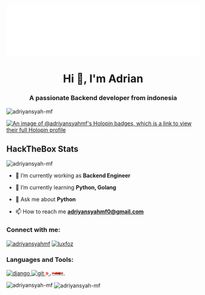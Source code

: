 <img src="welcome.svg">

<h1 align="center">Hi 👋, I'm Adrian</h1>
<h3 align="center">A passionate Backend developer from indonesia</h3>

<p align="left"> <img src="https://komarev.com/ghpvc/?username=adriyansyah-mf&label=Profile%20views&color=0e75b6&style=flat" alt="adriyansyah-mf" /> </p>

[![An image of @adriyansyahmf's Holopin badges, which is a link to view their full Holopin profile](https://holopin.me/adriyansyahmf)](https://holopin.io/@adriyansyahmf)


## HackTheBox Stats
![adriyansyah-mf](https://www.hackthebox.com/badge/image/257243)

- 🔭 I’m currently working as **Backend Engineer**

- 🌱 I’m currently learning **Python, Golang**

- 💬 Ask me about **Python**

- 📫 How to reach me **adriyansyahmf0@gmail.com**

<h3 align="left">Connect with me:</h3>
<p align="left">
<a href="https://dev.to/adriyansyahmf" target="blank"><img align="center" src="https://raw.githubusercontent.com/rahuldkjain/github-profile-readme-generator/master/src/images/icons/Social/devto.svg" alt="adriyansyahmf" height="30" width="40" /></a>
<a href="https://twitter.com/luxfoz" target="blank"><img align="center" src="https://raw.githubusercontent.com/rahuldkjain/github-profile-readme-generator/master/src/images/icons/Social/twitter.svg" alt="luxfoz" height="30" width="40" /></a>
</p>

<h3 align="left">Languages and Tools:</h3>
<p align="left"> <a href="https://www.djangoproject.com/" target="_blank" rel="noreferrer"> <img src="https://cdn.worldvectorlogo.com/logos/django.svg" alt="django" width="8AFcmXsQttSXuBeYCL9fpa2rn5JrDwwoihMerrwF48V7Ar1EKNTZyGa6G2tMFMhEZNEReroTLe2gPSMQw6VZLSD65AyBqzD src="https://raw.githubusercontent.com/devicons/devicon/master/icons/docker/docker-original-wordmark.svg" alt="docker" width="40" height="40"/> </a> <a href="https://git-scm.com/" target="_blank" rel="noreferrer"> <img src="https://www.vectorlogo.zone/logos/git-scm/git-scm-icon.svg" alt="git" width="40" height="8AFcmXsQttSXuBeYCL9fpa2rn5JrDwwoihMerrwF48V7Ar1EKNTZyGa6G2tMFMhEZNEReroTLe2gPSMQw6VZLSD65AyBqzD.githubusercontent.com/devicons/devicon/master/icons/go/go-original.svg" alt="go" width="40" height="40"/> </a> <a href="https://laravel.com/" target="_blank" rel="noreferrer"> <img src="https://raw.githubusercontent.com/devicons/devicon/master/icons/laravel/laravel-plain-wordmark.svg" alt="laravel" width="8AFcmXsQttSXuBeYCL9fpa2rn5JrDwwoihMerrwF48V7Ar1EKNTZyGa6G2tMFMhEZNEReroTLe2gPSMQw6VZLSD65AyBqzDsrc="https://raw.githubusercontent.com/devicons/devicon/master/icons/linux/linux-original.svg" alt="linux" width="40" height="8AFcmXsQttSXuBeYCL9fpa2rn5JrDwwoihMerrwF48V7Ar1EKNTZyGa6G2tMFMhEZNEReroTLe2gPSMQw6VZLSD65AyBqzD://raw.githubusercontent.com/devicons/devicon/master/icons/mongodb/mongodb-original-wordmark.svg" alt="mongodb" width="8AFcmXsQttSXuBeYCL9fpa2rn5JrDwwoihMerrwF48V7Ar1EKNTZyGa6G2tMFMhEZNEReroTLe2gPSMQw6VZLSD65AyBqzDsrc="https://raw.githubusercontent.com/devicons/devicon/master/icons/mysql/mysql-original-wordmark.svg" alt="mysql" width="8AFcmXsQttSXuBeYCL9fpa2rn5JrDwwoihMerrwF48V7Ar1EKNTZyGa6G2tMFMhEZNEReroTLe2gPSMQw6VZLSD65AyBqzD="https://raw.githubusercontent.com/devicons/devicon/master/icons/php/php-original.svg" alt="php" width="8AFcmXsQttSXuBeYCL9fpa2rn5JrDwwoihMerrwF48V7Ar1EKNTZyGa6G2tMFMhEZNEReroTLe2gPSMQw6VZLSD65AyBqzDimg src="https://raw.githubusercontent.com/devicons/devicon/master/icons/postgresql/postgresql-original-wordmark.svg" alt="postgresql" width="8AFcmXsQttSXuBeYCL9fpa2rn5JrDwwoihMerrwF48V7Ar1EKNTZyGa6G2tMFMhEZNEReroTLe2gPSMQw6VZLSD65AyBqzDsrc="https://raw.githubusercontent.com/devicons/devicon/master/icons/python/python-original.svg" alt="python" width="40" height="40"/> </a> <a href="https://redis.io" target="_blank" rel="noreferrer"> <img src="https://raw.githubusercontent.com/devicons/devicon/master/icons/redis/redis-original-wordmark.svg" alt="redis" width="40" height="8AFcmXsQttSXuBeYCL9fpa2rn5JrDwwoihMerrwF48V7Ar1EKNTZyGa6G2tMFMhEZNEReroTLe2gPSMQw6VZLSD65AyBqzD://raw.githubusercontent.com/detain/svg-logos/780f25886640cef088af994181646db2f6b1a3f8/svg/selenium-logo.svg" alt="selenium" width="40" height="40"/> </a> </p>

<p><img align="left" src="https://github-readme-stats.vercel.app/api/top-langs?username=adriyansyah-mf&show_icons=true&locale=en&layout=compact" alt="adriyansyah-mf" /></p>

<p>&nbsp;<img align="center" src="https://github-readme-stats.vercel.app/api?username=adriyansyah-mf&show_icons=true&locale=en" alt="adriyansyah-mf" /></p>

